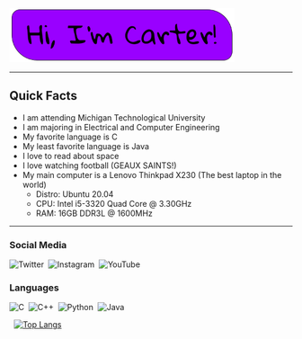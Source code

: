 <img src="images/hiimcarter.png" alt="hiimcarter" width="400"/>

---

## Quick Facts

  * I am attending Michigan Technological University
  * I am majoring in Electrical and Computer Engineering
  * My favorite language is C
  * My least favorite language is Java
  * I love to read about space
  * I love watching football (GEAUX SAINTS!)
  * My main computer is a Lenovo Thinkpad X230 (The best laptop in the world)
    * Distro:   Ubuntu 20.04
    * CPU:      Intel i5-3320 Quad Core @ 3.30GHz
    * RAM:      16GB DDR3L @ 1600MHz
---

### Social Media
![Twitter](https://img.shields.io/badge/@CarterDugan-%23AA00FF.svg?style=for-the-badge&logo=Twitter&logoColor=white)&nbsp;
![Instagram](https://img.shields.io/badge/@the1and.only_carter-%23AA00FF.svg?style=for-the-badge&logo=Instagram&logoColor=white)&nbsp;
![YouTube](https://img.shields.io/badge/Builder_Of_Things-%23AA00FF.svg?style=for-the-badge&logo=YouTube&logoColor=white)&nbsp;

### Languages
![C](https://img.shields.io/badge/C-%23AA00FF.svg?style=for-the-badge&logo=c&logoColor=white)&nbsp;
![C++](https://img.shields.io/badge/C++-%23AA00FF.svg?style=for-the-badge&logo=c%2B%2B&logoColor=white)&nbsp;
![Python](https://img.shields.io/badge/python-AA00FF?style=for-the-badge&logo=python&logoColor=white)&nbsp;
![Java](https://img.shields.io/badge/java-%23AA00FF.svg?style=for-the-badge&logo=java&logoColor=white)&nbsp;

<img title="" src="https://github-readme-stats.vercel.app/api?username=CarterDugan&show_icons=true&hide_border=true&&count_private=true&include_all_commits=true" alt="" height="">&nbsp;
[![Top Langs](https://github-readme-stats.vercel.app/api/top-langs/?username=carterdugan)](https://github.com/carterdugan/github-readme-stats)

